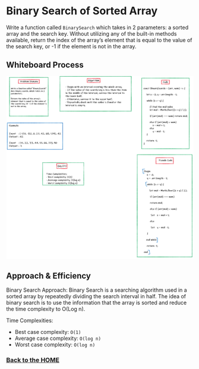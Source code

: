 # Binary Search of Sorted Array

Write a function called `BinarySearch` which takes in 2 parameters: a sorted array and the search key. Without utilizing any of the built-in methods available, return the index of the array’s element that is equal to the value of the search key, or -1 if the element is not in the array.


## Whiteboard Process

![](./assets/binarysearch.png)

## Approach & Efficiency

Binary Search Approach: Binary Search is a searching algorithm used in a sorted array by repeatedly dividing the search interval in half. The idea of binary search is to use the information that the array is sorted and reduce the time complexity to O(Log n).


Time Complexities:
- Best case complexity: `O(1)`
- Average case complexity: `O(log n)`
- Worst case complexity: `O(log n)`

### [Back to the HOME](../../../README.md)
